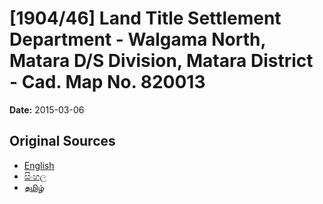 # [1904/46] Land Title Settlement Department - Walgama North, Matara D/S Division, Matara District - Cad. Map No. 820013

**Date:** 2015-03-06

## Original Sources

- [English](https://documents.gov.lk/view/extra-gazettes/2015/3/1904-46_E.pdf)
- [සිංහල](https://documents.gov.lk/view/extra-gazettes/2015/3/1904-46_S.pdf)
- [தமிழ்](https://documents.gov.lk/view/extra-gazettes/2015/3/1904-46_T.pdf)
